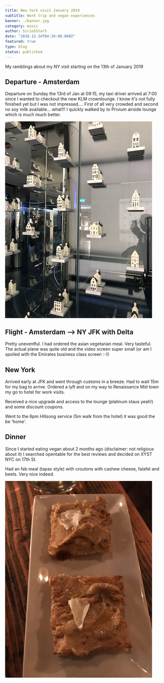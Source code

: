```yaml
---
title: New York visit January 2019
subtitle: Work trip and vegan experiences
banner: ./banner.jpg
category: music
author: SiriuSStarS
date: "2018-12-24T04:30:00.000Z"
featured: true
type: blog
status: published
---
```



My ramblings about my NY visit starting on the 13th of January 2019


## Departure - Amsterdam

Departure on Sunday the 13rd of Jan at 09:15, my taxi driver arrived at 7:00 since I wanted to checkout the new KLM crownlounge. I know it's not fully finished yet but I was not impressed.... First of all very crowded and second no soy milk available... what!!! I quickly walked by to Privium airside lounge which is much much better.

![IMAGE](./crown.png)

## Flight - Amsterdam --> NY JFK with Delta

Pretty uneventful. I had ordered the asian vegetarian meal. Very tasteful.
The actual plane was quite old and the video screen super small (or am I spoiled with the Emirates business class screen :-))

## New York
Arrived early at JFK and went through customs in a breeze. Had to wait 15m for my bag to arrive. Ordered a lyft and on my way to Renaissance Mid town my go to hotel for work visits.

Received a nice upgrade and access to the lounge (platinum staus yeah!) and some discount coupons.

Went to the 6pm Hillsong service (5m walk from the hotel) it was good the be 'home'.

## Dinner

Since I started eating vegan about 2 months ago (disclaimer: not religious about it) I searched opentable for the best reviews and decided on XYST NYC on 17th St.

Had an fab meal (tapas style) with croutons with cashew cheese, falafel and beets. Very nice indeed.

![IMAGE](./vegan.png)

